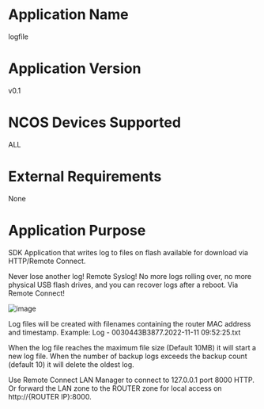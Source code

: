 Application Name
================
logfile


Application Version
===================
v0.1


NCOS Devices Supported
======================
ALL


External Requirements
=====================
None


Application Purpose
===================
SDK Application that writes log to files on flash available for download via HTTP/Remote Connect.

Never lose another log!  Remote Syslog!
No more logs rolling over, no more physical USB flash drives,
and you can recover logs after a reboot.  Via Remote Connect!

![image](https://github.com/cradlepoint/sdk-samples/assets/7169690/962df5a3-8793-4386-8cf0-1cf7fd3b3b5a)

Log files will be created with filenames containing the router MAC address and timestamp.  Example:
Log - 0030443B3877.2022-11-11 09:52:25.txt

When the log file reaches the maximum file size (Default 10MB) it will start a new log file.
When the number of backup logs exceeds the backup count (default 10) it will delete the oldest log.

Use Remote Connect LAN Manager to connect to 127.0.0.1 port 8000 HTTP.
Or forward the LAN zone to the ROUTER zone for local access on http://{ROUTER IP}:8000.
